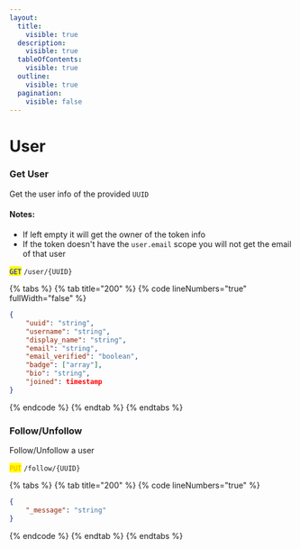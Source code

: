 ```yaml
---
layout:
  title:
    visible: true
  description:
    visible: true
  tableOfContents:
    visible: true
  outline:
    visible: true
  pagination:
    visible: false
---
```


# User

### Get User

Get the user info of the provided `UUID`

#### Notes:

* If left empty it will get the owner of the token info
* If the token doesn't have the `user.email` scope you will not get the email of that user

<mark style="color:blue;">`GET`</mark> `/user/{UUID}`

{% tabs %}
{% tab title="200" %}
{% code lineNumbers="true" fullWidth="false" %}
```json
{
    "uuid": "string",
    "username": "string",
    "display_name": "string",
    "email": "string",
    "email_verified": "boolean",
    "badge": ["array"],
    "bio": "string",
    "joined": timestamp
}
```
{% endcode %}
{% endtab %}
{% endtabs %}



### Follow/Unfollow

Follow/Unfollow a user

<mark style="color:orange;">`PUT`</mark> `/follow/{UUID}`

{% tabs %}
{% tab title="200" %}
{% code lineNumbers="true" %}
```json
{
    "_message": "string"
}
```
{% endcode %}
{% endtab %}
{% endtabs %}

